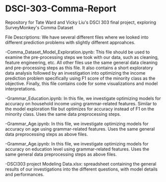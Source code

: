 # DSCI-303-Comma-Report
Repository for Tate Ward and Vicky Liu's DSCI 303 final project, exploring SurveyMonkey's Comma Dataset

File Descriptions: We have several different files where we looked into different prediction problems with slightly different approahces.

-Comma_Dataset_Model_Exploration.ipynb: This file should be used to examine the pre-processing steps we took with our data, such as cleaning, feature engineering, etc. All other files use the same general data cleaning and pre-processing steps as this file. It also contains a short exploratory data analysis followed by an investigation into optimizing the income prediction problem specifically using F1 score of the minority class as the objective. Finally, this file contains code for some visualizations and model interpretations.

-Grammar_Education.ipynb: In this file, we investigate optimizing models for accuracy on household income using grammar-related features. Similar to the model exploration file but optimizes for accuracy instead of F1 on the minority class. Uses the same data preprocessing steps.

-Grammar_Age.ipynb: In this file, we investigate optimizing models for accuracy on age using grammar-related features. Uses the same general data preprocessing steps as above files.

-Grammar_Age.ipynb: In this file, we investigate optimizing models for accuracy on education level using grammar-related features. Uses the same general data preprocessing steps as above files.

-DSCI303 project Modeling Data.xlsx: spreadsheet containing the general results of our investigations into the different questions, with model details and performances.
